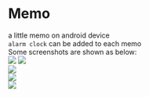# Memo
a little memo on android device <br>
` alarm clock `  can be added to each memo <br>
Some screenshots are shown as below: <br>
![](https://github.com/SFZhang26/Memo/raw/master/intro_pic/main.JPG)
![](https://github.com/SFZhang26/Memo/raw/master/intro_pic/main2.JPG)  
![](https://github.com/SFZhang26/Memo/raw/master/intro_pic/memo1.JPG)  
![](https://github.com/SFZhang26/Memo/raw/master/intro_pic/memo2.JPG)  
![](https://github.com/SFZhang26/Memo/raw/master/intro_pic/notice1.JPG)  
